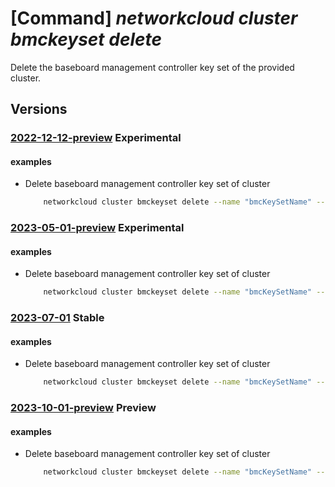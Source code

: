 # [Command] _networkcloud cluster bmckeyset delete_

Delete the baseboard management controller key set of the provided cluster.

## Versions

### [2022-12-12-preview](/Resources/mgmt-plane/L3N1YnNjcmlwdGlvbnMve30vcmVzb3VyY2Vncm91cHMve30vcHJvdmlkZXJzL21pY3Jvc29mdC5uZXR3b3JrY2xvdWQvY2x1c3RlcnMve30vYm1ja2V5c2V0cy97fQ==/2022-12-12-preview.xml) **Experimental**

<!-- mgmt-plane /subscriptions/{}/resourcegroups/{}/providers/microsoft.networkcloud/clusters/{}/bmckeysets/{} 2022-12-12-preview -->

#### examples

- Delete baseboard management controller key set of cluster
    ```bash
        networkcloud cluster bmckeyset delete --name "bmcKeySetName" --cluster-name "clusterName" --resource-group "resourceGroupName"
    ```

### [2023-05-01-preview](/Resources/mgmt-plane/L3N1YnNjcmlwdGlvbnMve30vcmVzb3VyY2Vncm91cHMve30vcHJvdmlkZXJzL21pY3Jvc29mdC5uZXR3b3JrY2xvdWQvY2x1c3RlcnMve30vYm1ja2V5c2V0cy97fQ==/2023-05-01-preview.xml) **Experimental**

<!-- mgmt-plane /subscriptions/{}/resourcegroups/{}/providers/microsoft.networkcloud/clusters/{}/bmckeysets/{} 2023-05-01-preview -->

#### examples

- Delete baseboard management controller key set of cluster
    ```bash
        networkcloud cluster bmckeyset delete --name "bmcKeySetName" --cluster-name "clusterName" --resource-group "resourceGroupName"
    ```

### [2023-07-01](/Resources/mgmt-plane/L3N1YnNjcmlwdGlvbnMve30vcmVzb3VyY2Vncm91cHMve30vcHJvdmlkZXJzL21pY3Jvc29mdC5uZXR3b3JrY2xvdWQvY2x1c3RlcnMve30vYm1ja2V5c2V0cy97fQ==/2023-07-01.xml) **Stable**

<!-- mgmt-plane /subscriptions/{}/resourcegroups/{}/providers/microsoft.networkcloud/clusters/{}/bmckeysets/{} 2023-07-01 -->

#### examples

- Delete baseboard management controller key set of cluster
    ```bash
        networkcloud cluster bmckeyset delete --name "bmcKeySetName" --cluster-name "clusterName" --resource-group "resourceGroupName"
    ```

### [2023-10-01-preview](/Resources/mgmt-plane/L3N1YnNjcmlwdGlvbnMve30vcmVzb3VyY2Vncm91cHMve30vcHJvdmlkZXJzL21pY3Jvc29mdC5uZXR3b3JrY2xvdWQvY2x1c3RlcnMve30vYm1ja2V5c2V0cy97fQ==/2023-10-01-preview.xml) **Preview**

<!-- mgmt-plane /subscriptions/{}/resourcegroups/{}/providers/microsoft.networkcloud/clusters/{}/bmckeysets/{} 2023-10-01-preview -->

#### examples

- Delete baseboard management controller key set of cluster
    ```bash
        networkcloud cluster bmckeyset delete --name "bmcKeySetName" --cluster-name "clusterName" --resource-group "resourceGroupName"
    ```
